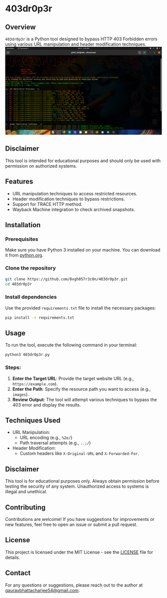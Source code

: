 # 403dr0p3r

## Overview
`403dr0p3r` is a Python tool designed to bypass HTTP 403 Forbidden errors using various URL manipulation and header modification techniques. 
![403dr0p3r](/logo.png)

## Disclaimer 
This tool is intended for educational purposes and should only be used with permission on authorized systems.

## Features
- URL manipulation techniques to access restricted resources.
- Header modification techniques to bypass restrictions.
- Support for TRACE HTTP method.
- Wayback Machine integration to check archived snapshots.

## Installation

### Prerequisites
Make sure you have Python 3 installed on your machine. You can download it from [python.org](https://www.python.org/downloads/).

### Clone the repository
```bash
git clone https://github.com/0xgh057r3c0n/403dr0p3r.git
cd 403dr0p3r
```

### Install dependencies
Use the provided `requirements.txt` file to install the necessary packages:
```bash
pip install -r requirements.txt
```

## Usage
To run the tool, execute the following command in your terminal:
```bash
python3 403dr0p3r.py
```

### Steps:
1. **Enter the Target URL**: Provide the target website URL (e.g., `https://example.com`).
2. **Enter the Path**: Specify the resource path you want to access (e.g., `images`).
3. **Review Output**: The tool will attempt various techniques to bypass the 403 error and display the results.

## Techniques Used
- URL Manipulation:
  - URL encoding (e.g., `%2e/`)
  - Path traversal attempts (e.g., `..;/`)
- Header Modification:
  - Custom headers like `X-Original-URL` and `X-Forwarded-For`.

## Disclaimer
This tool is for educational purposes only. Always obtain permission before testing the security of any system. Unauthorized access to systems is illegal and unethical.

## Contributing
Contributions are welcome! If you have suggestions for improvements or new features, feel free to open an issue or submit a pull request.

## License
This project is licensed under the MIT License - see the [LICENSE](LICENSE) file for details.

## Contact
For any questions or suggestions, please reach out to the author at [gauravbhattacharjee54@gmail.com](mailto:gauravbhattacharjee54@gmail.com).
